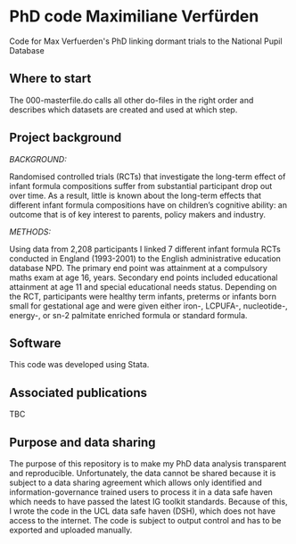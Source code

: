 # PhD code Maximiliane Verfürden 
Code for Max Verfuerden's PhD linking dormant trials to the National Pupil Database

## Where to start
The 000-masterfile.do calls all other do-files in the right order and describes which datasets are created and used at which step.

## Project background 

_BACKGROUND:_

Randomised controlled trials (RCTs) that investigate the long-term effect of infant formula compositions suffer from substantial participant drop out over time. As a result, little is known about the long-term effects that different infant formula compositions have on children’s cognitive ability: an outcome that is of key interest to parents, policy makers and industry.

_METHODS:_ 

Using data from 2,208 participants I linked 7 different infant formula RCTs conducted in England (1993-2001) to the English administrative education database NPD. The primary end point was attainment at a compulsory maths exam at age 16, years. Secondary end points included educational attainment at age 11 and special educational needs status. Depending on the RCT, participants were healthy term infants, preterms or infants born small for gestational age and were given either iron-, LCPUFA-, nucleotide-, energy-, or sn-2 palmitate enriched formula or standard formula. 

## Software
This code was developed using Stata.

## Associated publications
TBC

## Purpose and data sharing
The purpose of this repository is to make my PhD data analysis transparent and reproducible. Unfortunately, the data cannot be shared because it is subject to a data sharing agreement which allows only identified and information-governance trained users to process it in a data safe haven which needs to have passed the latest IG toolkit standards. Because of this, I wrote the code in the UCL data safe haven (DSH), which does not have access to the internet. The code is subject to output control and has to be exported and uploaded manually.  
